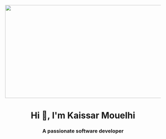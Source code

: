 <p align="center">
<img src="https://wallpaperaccess.com/full/3161870.jpg" data-canonical-src="https://wallpaperaccess.com/full/3161870.jpg" width="800" height="300" />
</p>

<h1 align="center">Hi 👋, I'm Kaissar Mouelhi</h1>
<h3 align="center">A passionate software developer</h3>


